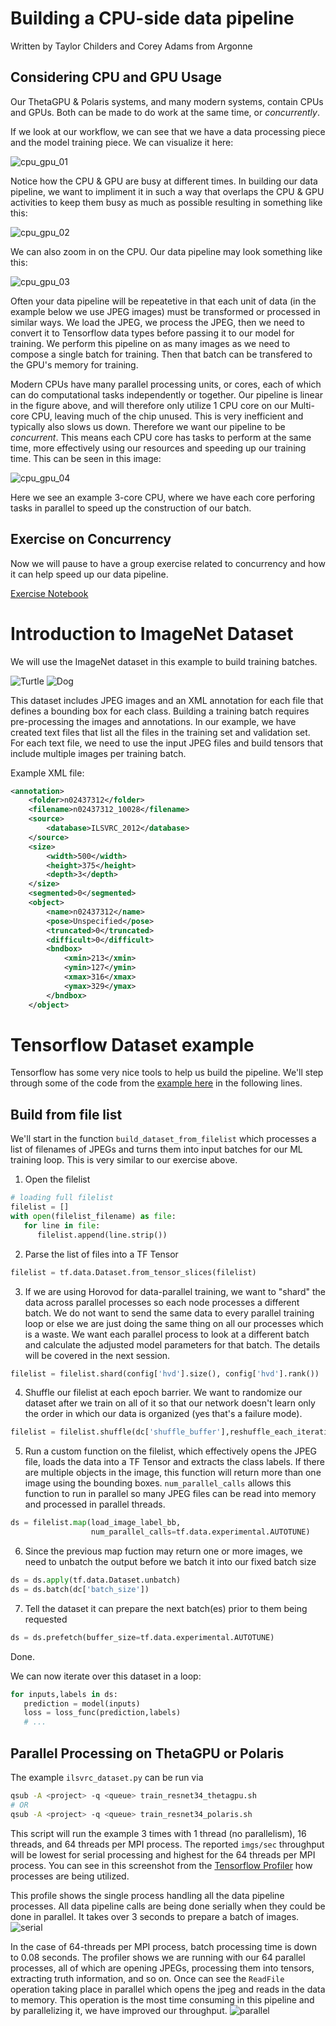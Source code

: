 # Building a CPU-side data pipeline
Written by Taylor Childers and Corey Adams from Argonne

## Considering CPU and GPU Usage

Our ThetaGPU & Polaris systems, and many modern systems, contain CPUs and GPUs. Both can be made to do work at the same time, or _concurrently_.

If we look at our workflow, we can see that we have a data processing piece and the model training piece. We can visualize it here:

![cpu_gpu_01](imgs/cpu_gpu_01.png)

Notice how the CPU & GPU are busy at different times. In building our data pipeline, we want to impliment it in such a way that overlaps the CPU & GPU activities to keep them busy as much as possible resulting in something like this:

![cpu_gpu_02](imgs/cpu_gpu_02.png)

We can also zoom in on the CPU. Our data pipeline may look something like this:

![cpu_gpu_03](imgs/cpu_gpu_03.png)

Often your data pipeline will be repeatetive in that each unit of data (in the example below we use JPEG images) must be transformed or processed in similar ways. We load the JPEG, we process the JPEG, then we need to convert it to Tensorflow data types before passing it to our model for training. We perform this pipeline on as many images as we need to compose a single batch for training. Then that batch can be transfered to the GPU's memory for training.

Modern CPUs have many parallel processing units, or cores, each of which can do computational tasks independently or together. Our pipeline is linear in the figure above, and will therefore only utilize 1 CPU core on our Multi-core CPU, leaving much of the chip unused. This is very inefficient and typically also slows us down. Therefore we want our pipeline to be _concurrent_. This means each CPU core has tasks to perform at the same time, more effectively using our resources and speeding up our training time. This can be seen in this image:

![cpu_gpu_04](imgs/cpu_gpu_04.png)

Here we see an example 3-core CPU, where we have each core perforing tasks in parallel to speed up the construction of our batch.


## Exercise on Concurrency

Now we will pause to have a group exercise related to concurrency and how it can help speed up our data pipeline.

[Exercise Notebook](ExerciseConcurrency.ipynb)


# Introduction to ImageNet Dataset

We will use the ImageNet dataset in this example to build training batches.

![Turtle](imgs/n01667778_12001.JPEG) ![Dog](imgs/n02094114_1205.JPEG)

This dataset includes JPEG images and an XML annotation for each file that defines a bounding box for each class. Building a training batch requires pre-processing the images and annotations. In our example, we have created text files that list all the files in the training set and validation set. For each text file, we need to use the input JPEG files and build tensors that include multiple images per training batch.

Example XML file:
```xml
<annotation>
	<folder>n02437312</folder>
	<filename>n02437312_10028</filename>
	<source>
		<database>ILSVRC_2012</database>
	</source>
	<size>
		<width>500</width>
		<height>375</height>
		<depth>3</depth>
	</size>
	<segmented>0</segmented>
	<object>
		<name>n02437312</name>
		<pose>Unspecified</pose>
		<truncated>0</truncated>
		<difficult>0</difficult>
		<bndbox>
			<xmin>213</xmin>
			<ymin>127</ymin>
			<xmax>316</xmax>
			<ymax>329</ymax>
		</bndbox>
	</object>
```

# Tensorflow Dataset example

Tensorflow has some very nice tools to help us build the pipeline. We'll step through some of the code from the [example here](ilsvrc_dataset.py) in the following lines.

## Build from file list
We'll start in the function `build_dataset_from_filelist` which processes a list of filenames of JPEGs and turns them into input batches for our ML training loop. This is very similar to our exercise above.

1. Open the filelist
```python
# loading full filelist
filelist = []
with open(filelist_filename) as file:
   for line in file:
      filelist.append(line.strip())
```
2. Parse the list of files into a TF Tensor
```python
filelist = tf.data.Dataset.from_tensor_slices(filelist)
```
3. If we are using Horovod for data-parallel training, we want to "shard" the data across parallel processes so each node processes a different batch. We do not want to send the same data to every parallel training loop or else we are just doing the same thing on all our processes which is a waste. We want each parallel process to look at a different batch and calculate the adjusted model parameters for that batch. The details will be covered in the next session.
```python
filelist = filelist.shard(config['hvd'].size(), config['hvd'].rank())
```
4. Shuffle our filelist at each epoch barrier. We want to randomize our dataset after we train on all of it so that our network doesn't learn only the order in which our data is organized (yes that's a failure mode).
```python
filelist = filelist.shuffle(dc['shuffle_buffer'],reshuffle_each_iteration=dc['reshuffle_each_iteration'])
```
5. Run a custom function on the filelist, which effectively opens the JPEG file, loads the data into a TF Tensor and extracts the class labels. If there are multiple objects in the image, this function will return more than one image using the bounding boxes. `num_parallel_calls` allows this function to run in parallel so many JPEG files can be read into memory and processed in parallel threads.
```python
ds = filelist.map(load_image_label_bb,
                  num_parallel_calls=tf.data.experimental.AUTOTUNE)
```
6. Since the previous map fuction may return one or more images, we need to unbatch the output before we batch it into our fixed batch size
```python
ds = ds.apply(tf.data.Dataset.unbatch)
ds = ds.batch(dc['batch_size'])
```
7. Tell the dataset it can prepare the next batch(es) prior to them being requested
```python
ds = ds.prefetch(buffer_size=tf.data.experimental.AUTOTUNE)
```

Done.

We can now iterate over this dataset in a loop:
```python
for inputs,labels in ds:
   prediction = model(inputs)
   loss = loss_func(prediction,labels)
   # ...
```

## Parallel Processing on ThetaGPU or Polaris

The example `ilsvrc_dataset.py` can be run via
```bash
qsub -A <project> -q <queue> train_resnet34_thetagpu.sh
# OR
qsub -A <project> -q <queue> train_resnet34_polaris.sh
```   

This script will run the example 3 times with 1 thread (no parallelism), 16 threads, and 64 threads per MPI process. The reported `imgs/sec` throughput will be lowest for serial processing and highest for the 64 threads per MPI process. You can see in this screenshot from the [Tensorflow Profiler](https://www.tensorflow.org/tensorboard/tensorboard_profiling_keras) how processes are being utilized. 

This profile shows the single process handling all the data pipeline processes. All data pipeline calls are being done serially when they could be done in parallel. It takes over 3 seconds to prepare a batch of images.
![serial](imgs/ilsvrc_serial.png)

In the case of 64-threads per MPI process, batch processing time is down to 0.08 seconds. The profiler shows we are running with our 64 parallel processes, all of which are opening JPEGs, processing them into tensors, extracting truth information, and so on. Once can see the `ReadFile` operation taking place in parallel which opens the jpeg and reads in the data to memory. This operation is the most time consuming in this pipeline and by parallelizing it, we have improved our throughput.
![parallel](imgs/ilsvrc_64threads_zoom.png)



